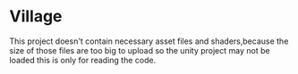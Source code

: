 # Village
This project doesn't contain necessary asset files and shaders,because the size of those files are too big to upload
so the unity project may not be loaded
this is only for reading the code.
